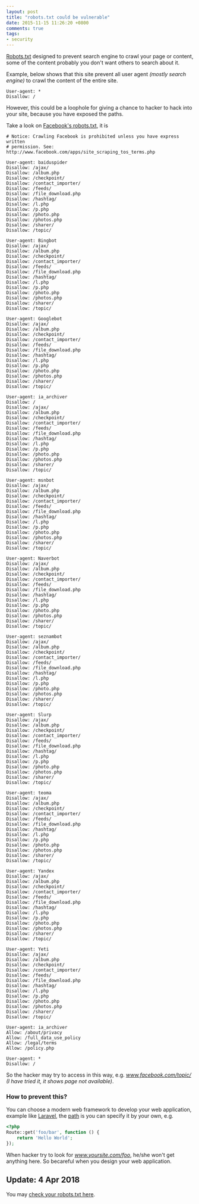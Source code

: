 ```yaml
---
layout: post
title: "robots.txt could be vulnerable"
date: 2015-11-15 11:26:20 +0800
comments: true
tags: 
- security
---
```


[Robots.txt](http://www.robotstxt.org/) designed to prevent search engine to crawl your page or content, some of the content probably you don't want others to search about it.

Example, below shows that this site prevent all user agent _(mostly search engine)_ to crawl the content of the entire site.

```
User-agent: *
Disallow: /
```

However, this could be a loophole for giving a chance to hacker to hack into your site, because you have exposed the paths.

Take a look on [Facebook's robots.txt](https://www.facebook.com/robots.txt), it is

```
# Notice: Crawling Facebook is prohibited unless you have express written
# permission. See: http://www.facebook.com/apps/site_scraping_tos_terms.php

User-agent: baiduspider
Disallow: /ajax/
Disallow: /album.php
Disallow: /checkpoint/
Disallow: /contact_importer/
Disallow: /feeds/
Disallow: /file_download.php
Disallow: /hashtag/
Disallow: /l.php
Disallow: /p.php
Disallow: /photo.php
Disallow: /photos.php
Disallow: /sharer/
Disallow: /topic/

User-agent: Bingbot
Disallow: /ajax/
Disallow: /album.php
Disallow: /checkpoint/
Disallow: /contact_importer/
Disallow: /feeds/
Disallow: /file_download.php
Disallow: /hashtag/
Disallow: /l.php
Disallow: /p.php
Disallow: /photo.php
Disallow: /photos.php
Disallow: /sharer/
Disallow: /topic/

User-agent: Googlebot
Disallow: /ajax/
Disallow: /album.php
Disallow: /checkpoint/
Disallow: /contact_importer/
Disallow: /feeds/
Disallow: /file_download.php
Disallow: /hashtag/
Disallow: /l.php
Disallow: /p.php
Disallow: /photo.php
Disallow: /photos.php
Disallow: /sharer/
Disallow: /topic/

User-agent: ia_archiver
Disallow: /
Disallow: /ajax/
Disallow: /album.php
Disallow: /checkpoint/
Disallow: /contact_importer/
Disallow: /feeds/
Disallow: /file_download.php
Disallow: /hashtag/
Disallow: /l.php
Disallow: /p.php
Disallow: /photo.php
Disallow: /photos.php
Disallow: /sharer/
Disallow: /topic/

User-agent: msnbot
Disallow: /ajax/
Disallow: /album.php
Disallow: /checkpoint/
Disallow: /contact_importer/
Disallow: /feeds/
Disallow: /file_download.php
Disallow: /hashtag/
Disallow: /l.php
Disallow: /p.php
Disallow: /photo.php
Disallow: /photos.php
Disallow: /sharer/
Disallow: /topic/

User-agent: Naverbot
Disallow: /ajax/
Disallow: /album.php
Disallow: /checkpoint/
Disallow: /contact_importer/
Disallow: /feeds/
Disallow: /file_download.php
Disallow: /hashtag/
Disallow: /l.php
Disallow: /p.php
Disallow: /photo.php
Disallow: /photos.php
Disallow: /sharer/
Disallow: /topic/

User-agent: seznambot
Disallow: /ajax/
Disallow: /album.php
Disallow: /checkpoint/
Disallow: /contact_importer/
Disallow: /feeds/
Disallow: /file_download.php
Disallow: /hashtag/
Disallow: /l.php
Disallow: /p.php
Disallow: /photo.php
Disallow: /photos.php
Disallow: /sharer/
Disallow: /topic/

User-agent: Slurp
Disallow: /ajax/
Disallow: /album.php
Disallow: /checkpoint/
Disallow: /contact_importer/
Disallow: /feeds/
Disallow: /file_download.php
Disallow: /hashtag/
Disallow: /l.php
Disallow: /p.php
Disallow: /photo.php
Disallow: /photos.php
Disallow: /sharer/
Disallow: /topic/

User-agent: teoma
Disallow: /ajax/
Disallow: /album.php
Disallow: /checkpoint/
Disallow: /contact_importer/
Disallow: /feeds/
Disallow: /file_download.php
Disallow: /hashtag/
Disallow: /l.php
Disallow: /p.php
Disallow: /photo.php
Disallow: /photos.php
Disallow: /sharer/
Disallow: /topic/

User-agent: Yandex
Disallow: /ajax/
Disallow: /album.php
Disallow: /checkpoint/
Disallow: /contact_importer/
Disallow: /feeds/
Disallow: /file_download.php
Disallow: /hashtag/
Disallow: /l.php
Disallow: /p.php
Disallow: /photo.php
Disallow: /photos.php
Disallow: /sharer/
Disallow: /topic/

User-agent: Yeti
Disallow: /ajax/
Disallow: /album.php
Disallow: /checkpoint/
Disallow: /contact_importer/
Disallow: /feeds/
Disallow: /file_download.php
Disallow: /hashtag/
Disallow: /l.php
Disallow: /p.php
Disallow: /photo.php
Disallow: /photos.php
Disallow: /sharer/
Disallow: /topic/

User-agent: ia_archiver
Allow: /about/privacy
Allow: /full_data_use_policy
Allow: /legal/terms
Allow: /policy.php

User-agent: *
Disallow: /
```

So the hacker may try to access in this way, e.g. _www.facebook.com/topic/_ _(I have tried it, it shows page not available)_.

### How to prevent this?

You can choose a modern web framework to develop your web application, example like [Laravel](http://laravel.com/), the [path](http://laravel.com/docs/5.1/routing) is you can specify it by your own, e.g.

```php
<?php
Route::get('foo/bar', function () {
    return 'Hello World';
});
```

When hacker try to look for _www.yoursite.com/foo_, he/she won't get anything here. So becareful when you design your web application.

## Update: 4 Apr 2018

You may [check your robots.txt here](https://www.websiteplanet.com/webtools/robots-txt).
